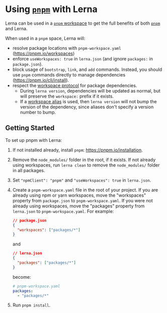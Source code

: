 # Using [`pnpm`](https://pnpm.io) with Lerna

Lerna can be used in a [`pnpm` workspace](https://pnpm.io/workspaces) to get the full benefits of both [`pnpm`](https://pnpm.io) and Lerna.

When used in a `pnpm` space, Lerna will:

- resolve package locations with `pnpm-workspace.yaml` (https://pnpm.io/workspaces)
- enforce `useWorkspaces: true` in `lerna.json` (and ignore `packages:` in `package.json`).
- block usage of `bootstrap`, `link`, and `add` commands. Instead, you should use `pnpm` commands directly to manage dependencies (https://pnpm.io/cli/install).
- respect the [workspace protocol](https://pnpm.io/workspaces#workspace-protocol-workspace) for package dependencies.
  - During `lerna version`, dependencies will be updated as normal, but will preserve the `workspace:` prefix if it exists.
  - If a [workspace alias](https://pnpm.io/workspaces#referencing-workspace-packages-through-aliases) is used, then `lerna version` will not bump the version of the dependency, since aliases don't specify a version number to bump.

## Getting Started

To set up pnpm with Lerna:

1. If not installed already, install `pnpm`: https://pnpm.io/installation.
2. Remove the `node_modules/` folder in the root, if it exists. If not already using workspaces, run `lerna clean` to remove the `node_modules/` folder in all packages.
3. Set `"npmClient": "pnpm"` and `"useWorkspaces": true` in `lerna.json`.
4. Create a `pnpm-workspace.yaml` file in the root of your project.
   If you are already using npm or yarn workspaces, move the "workspaces" property from `package.json` to `pnpm-workspace.yaml`. If you were not already using workspaces, move the "packages" property from `lerna.json` to `pnpm-workspace.yaml`. For example:

   ```json
   // package.json
   {
     "workspaces": ["packages/*"]
   }
   ```

   and

   ```json
   // lerna.json
   {
     "packages": ["packages/*"]
   }
   ```

   become:

   ```yaml
   # pnpm-workspace.yaml
   packages:
     - "packages/*"
   ```

5. Run `pnpm install`.
